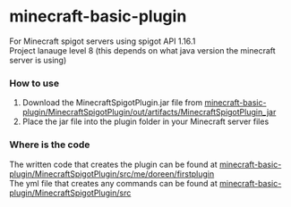 # minecraft-basic-plugin
For Minecraft spigot servers using spigot API 1.16.1 <br/>
Project lanauge level 8 (this depends on what java version the minecraft server is using)

### How to use
1. Download the MinecraftSpigotPlugin.jar file from [minecraft-basic-plugin/MinecraftSpigotPlugin/out/artifacts/MinecraftSpigotPlugin_jar](https://github.com/DoreenNg/minecraft-basic-plugin/tree/master/MinecraftSpigotPlugin/out/artifacts/MinecraftSpigotPlugin_jar)
2. Place the jar file into the plugin folder in your Minecraft server files

### Where is the code
The written code that creates the plugin can be found at [minecraft-basic-plugin/MinecraftSpigotPlugin/src/me/doreen/firstplugin](https://github.com/DoreenNg/minecraft-basic-plugin/tree/master/MinecraftSpigotPlugin/src/me/doreen/firstplugin) <br/>
The yml file that creates any commands can be found at [minecraft-basic-plugin/MinecraftSpigotPlugin/src](https://github.com/DoreenNg/minecraft-basic-plugin/tree/master/MinecraftSpigotPlugin/src)
